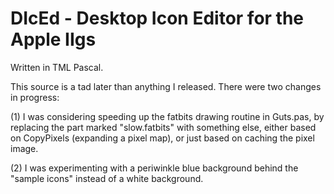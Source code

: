 # DIcEd - Desktop Icon Editor for the Apple IIgs

Written in TML Pascal.

This source is a tad later than anything I released. There were two changes in progress:

(1) I was considering speeding up the fatbits drawing routine in Guts.pas, by replacing the part marked "slow.fatbits" with something else, either based on CopyPixels (expanding a pixel map), or just based on caching the pixel image.

(2) I was experimenting with a periwinkle blue background behind the "sample icons" instead of a white background.

